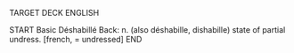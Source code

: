 TARGET DECK
ENGLISH

START
Basic
Déshabillé
Back: n. (also déshabille, dishabille) state of partial undress. [french, = undressed]
END
